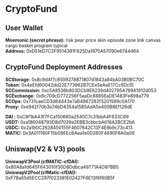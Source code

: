 # CryptoFund

## User Wallet
**Mnemonic (secret phrase):** risk pear price skin episode zone link canvas cargo basket program typical<br/>
**Address:** 0xD51eD7C2F9514381F625Da1970A57090e6744464

## CryptoFund Deployment Addresses
**SCStorage:** 0x8c9d4f7c8509278B71807d1843a84bA03B0BC70C<br/>
**Token:** 0x4eEfd60042dd22E773962B7CEe5eAeE17Cc9DcfE<br/>
**SCCommission:** 0xc5A8536b803DCb9E6239d402795A789A1912d053<br/>
**SCExchange:** 0x6c709cD772256F5aaDc88856aDE1483Fe898a779<br/>
**SCOps:** 0x731caeCD3d64443e7aB4967282f3201599c0A170<br/>
**Proxy:** 0xe942f70b3e74bD4354a15B5AdA5e400B8Ef126dE<br/>

**DAI :** 0xC8f1bA43f7FCa150660a2540C7c31bbA4F633C69<br/>
**USDT:** 0xa186048793D8d7039a2EBB3cbbcbA616A2BCE2bA<br/>
**USDC:** 0x2a1b0C2628450155F4607642C13F4E9b9c73c413<br/>
**MATIC:** 0x3A011180F15b09EEcBAea1e0D260F4690F6A0a08<br/>

## Uniswap(V2 & V3) pools
**UniswapV3Pool (cfMATIC-cfDAI):** 0x80A8a1d645F643010f30D8Ddbca49771A4D97BB5<br/>
**UniswapV2Pool (cfMatic-cfDAI):** 0xF78a65d5ECC297f023381E02427F6E13f6f60B5f
